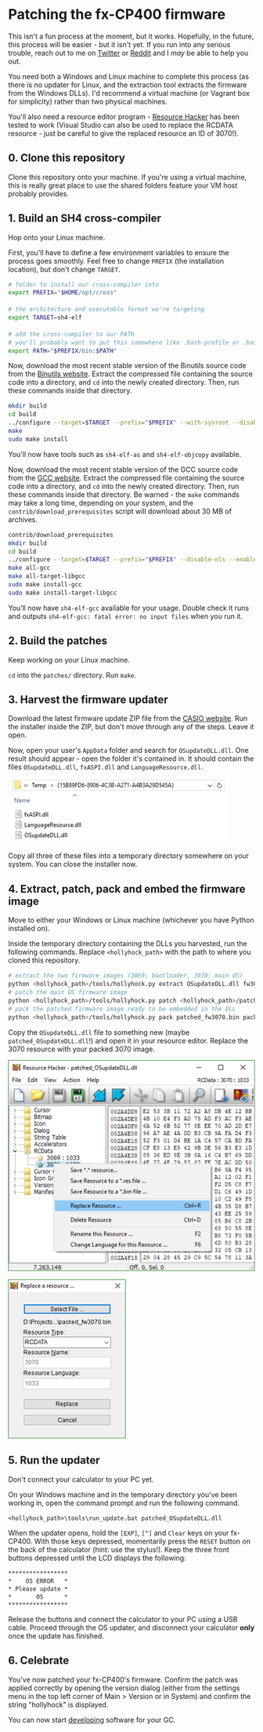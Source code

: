 # Patching the fx-CP400 firmware
This isn't a fun process at the moment, but it works. Hopefully, in the future, this process will be easier - but it isn't yet. If you run into any serious trouble, reach out to me on [Twitter](http://twitter.com/The6P4C) or [Reddit](http://reddit.com/u/The6P4C) and I *may* be able to help you out. 

You need both a Windows and Linux machine to complete this process (as there is no updater for Linux, and the extraction tool extracts the firmware from the Windows DLLs). I'd recommend a virtual machine (or Vagrant box for simplicity) rather than two physical machines.

You'll also need a resource editor program - [Resource Hacker](http://www.angusj.com/resourcehacker/) has been tested to work (Visual Studio can also be used to replace the RCDATA resource - just be careful to give the replaced resource an ID of 3070!).

## 0. Clone this repository
Clone this repository onto your machine. If you're using a virtual machine, this is really great place to use the shared folders feature your VM host probably provides.

## 1. Build an SH4 cross-compiler
Hop onto your Linux machine.

First, you'll have to define a few environment variables to ensure the process goes smoothly. Feel free to change `PREFIX` (the installation location), but don't change `TARGET`.

```sh
# folder to install our cross-compiler into
export PREFIX="$HOME/opt/cross"

# the architecture and executable format we're targeting
export TARGET=sh4-elf

# add the cross-compiler to our PATH
# you'll probably want to put this somewhere like .bash-profile or .bashrc
export PATH="$PREFIX/bin:$PATH"
```

Now, download the most recent stable version of the Binutils source code from the [Binutils website](https://gnu.org/software/binutils/). Extract the compressed file containing the source code into a directory, and `cd` into the newly created directory. Then, run these commands inside that directory.

```sh
mkdir build
cd build
../configure --target=$TARGET --prefix="$PREFIX" --with-sysroot --disable-nls --disable-werror
make
sudo make install
```

You'll now have tools such as `sh4-elf-as` and `sh4-elf-objcopy` available.

Now, download the most recent stable version of the GCC source code from the [GCC website](https://gnu.org/software/gcc/). Extract the compressed file containing the source code into a directory, and `cd` into the newly created directory. Then, run these commands inside that directory. Be warned - the `make` commands may take a long time, depending on your system, and the `contrib/download_prerequisites` script will download about 30 MB of archives.

```sh
contrib/download_prerequisites
mkdir build
cd build
../configure --target=$TARGET --prefix="$PREFIX" --disable-nls --enable-languages=c,c++ --without-headers
make all-gcc
make all-target-libgcc
sudo make install-gcc
sudo make install-target-libgcc
```

You’ll now have `sh4-elf-gcc` available for your usage. Double check it runs and outputs `sh4-elf-gcc: fatal error: no input files`  when you run it.

## 2. Build the patches
Keep working on your Linux machine.

`cd` into the `patches/` directory. Run `make`.

## 3. Harvest the firmware updater
Download the latest firmware update ZIP file from the [CASIO website](http://edu.casio.com/products/cg/cp2/). Run the installer inside the ZIP, but don't move through any of the steps. Leave it open.

Now, open your user's `AppData` folder and search for `OSupdateDLL.dll`. One result should appear - open the folder it's contained in. It should contain the files `OSupdateDLL.dll`, `fxASPI.dll` and `LanguageResource.dll`.

![Directory containing the OSupdateDLL.dll, fxASPI.dll and LanguageResource.dll files](patching_dlls.png)

Copy all three of these files into a temporary directory somewhere on your system. You can close the installer now.

## 4. Extract, patch, pack and embed the firmware image
Move to either your Windows or Linux machine (whichever you have Python installed on).

Inside the temporary directory containing the DLLs you harvested, run the following commands. Replace `<hollyhock_path>` with the path to where you cloned this repository.

```sh
# extract the two firmware images (3069: bootloader, 3070: main OS)
python <hollyhock_path>/tools/hollyhock.py extract OSupdateDLL.dll fw3069.bin fw3070.bin
# patch the main OS firmware image
python <hollyhock_path>/tools/hollyhock.py patch <hollyhock_path>/patches/ fw3070.bin patched_fw3070.bin
# pack the patched firmware image ready to be embedded in the DLL
python <hollyhock_path>/tools/hollyhock.py pack patched_fw3070.bin packed_fw3070.bin OSupdateDLL.dll
```

Copy the `OSupdateDLL.dll` file to something new (maybe `patched_OSupdateDLL.dll`!) and open it in your resource editor. Replace the 3070 resource with your packed 3070 image.

![The patched_OSupdateDLL.dll file opened in Resource Hacker, with the RCData folder expanded and the 3070 entry right clicked. The "Replace Resource" menu entry is highlighted.](patching_rc_replace1.png)

![The "Replace a resource..." dialog open, with the packed_fw3070.bin file selected. No other options in the dialog have been changed.](patching_rc_replace2.png)

## 5. Run the updater
Don't connect your calculator to your PC yet.

On your Windows machine and in the temporary directory you've been working in, open the command prompt and run the following command.
```
<hollyhock_path>\tools\run_update.bat patched_OSupdateDLL.dll
```

When the updater opens, hold the `[EXP]`, `[^]` and `Clear` keys on your fx-CP400. With those keys depressed, momentarily press the `RESET` button on the back of the calculator (hint: use the stylus!). Keep the three front buttons depressed until the LCD displays the following:

```
*****************
*    OS ERROR   *
* Please update *
*       OS      *
*****************
```

Release the buttons and connect the calculator to your PC using a USB cable. Proceed through the OS updater, and disconnect your calculator **only** once the update has finished.

## 6. Celebrate
You've now patched your fx-CP400's firmware. Confirm the patch was applied correctly by opening the version dialog (either from the settings menu in the top left corner of Main > Version or in System) and confirm the string "hollyhock" is displayed.

You can now start [developing](developing.md) software for your GC.
